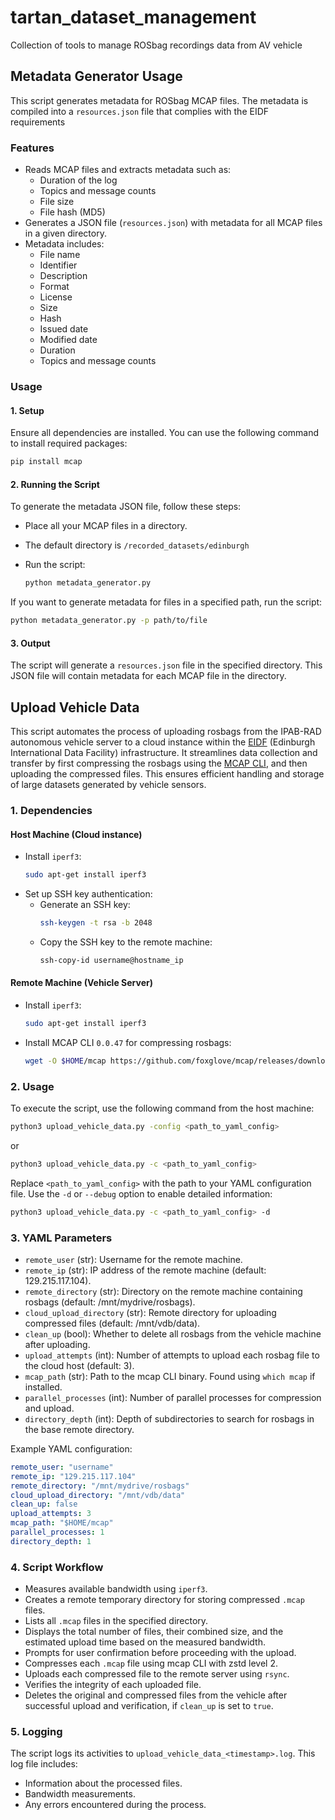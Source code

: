 # tartan_dataset_management
Collection of tools to manage ROSbag recordings data from AV vehicle

## Metadata Generator Usage

This script generates metadata for ROSbag MCAP files. The metadata is compiled into a `resources.json` file that complies with the EIDF requirements

### Features
- Reads MCAP files and extracts metadata such as:
  - Duration of the log
  - Topics and message counts
  - File size
  - File hash (MD5)
- Generates a JSON file (`resources.json`) with metadata for all MCAP files in a given directory.
- Metadata includes:
  - File name
  - Identifier
  - Description
  - Format
  - License
  - Size
  - Hash
  - Issued date
  - Modified date
  - Duration
  - Topics and message counts

### Usage

#### 1. Setup

Ensure all dependencies are installed. You can use the following command to install required packages:

```bash
pip install mcap
```

#### 2. Running the Script

To generate the metadata JSON file, follow these steps:

- Place all your MCAP files in a directory.
- The default directory is `/recorded_datasets/edinburgh`
- Run the script:

  ```bash
  python metadata_generator.py
  ```

If you want to generate metadata for files in a specified path, run the script:

```bash
python metadata_generator.py -p path/to/file
```

#### 3. Output

The script will generate a `resources.json` file in the specified directory. This JSON file will contain metadata for each MCAP file in the directory.

## Upload Vehicle Data

This script automates the process of uploading rosbags from the IPAB-RAD autonomous vehicle server to a cloud instance within the [EIDF](https://edinburgh-international-data-facility.ed.ac.uk/) (Edinburgh International Data Facility) infrastructure. It streamlines data collection and transfer by first compressing the rosbags using the [MCAP CLI](https://mcap.dev/guides/cli), and then uploading the compressed files. This ensures efficient handling and storage of large datasets generated by vehicle sensors.

### 1. Dependencies

#### Host Machine (Cloud instance)
- Install `iperf3`:
  ```bash
  sudo apt-get install iperf3
  ```
- Set up SSH key authentication:
  - Generate an SSH key:
    ```bash
    ssh-keygen -t rsa -b 2048
    ```
  - Copy the SSH key to the remote machine:
    ```bash
    ssh-copy-id username@hostname_ip
    ```

#### Remote Machine (Vehicle Server)
- Install `iperf3`:
  ```bash
  sudo apt-get install iperf3
  ```
- Install MCAP CLI `0.0.47` for compressing rosbags:
  ```bash
  wget -O $HOME/mcap https://github.com/foxglove/mcap/releases/download/releases%2Fmcap-cli%2Fv0.0.47/mcap-linux-amd64 && chmod +x $HOME/mcap
  ```

### 2. Usage
To execute the script, use the following command from the host machine:
  ```bash
  python3 upload_vehicle_data.py -config <path_to_yaml_config>
  ```
  or
  ```bash
  python3 upload_vehicle_data.py -c <path_to_yaml_config>
  ```
Replace `<path_to_yaml_config>` with the path to your YAML configuration file. Use the `-d` or `--debug` option to enable detailed information:
  ```bash
  python3 upload_vehicle_data.py -c <path_to_yaml_config> -d
  ```

### 3. YAML Parameters
- `remote_user` (str): Username for the remote machine.
- `remote_ip` (str): IP address of the remote machine (default: 129.215.117.104).
- `remote_directory` (str): Directory on the remote machine containing rosbags (default: /mnt/mydrive/rosbags).
- `cloud_upload_directory` (str): Remote directory for uploading compressed files (default: /mnt/vdb/data).
- `clean_up` (bool): Whether to delete all rosbags from the vehicle machine after uploading.
- `upload_attempts` (int): Number of attempts to upload each rosbag file to the cloud host (default: 3).
- `mcap_path` (str): Path to the mcap CLI binary. Found using `which mcap` if installed.
- `parallel_processes` (int): Number of parallel processes for compression and upload.
- `directory_depth` (int): Depth of subdirectories to search for rosbags in the base remote directory.

Example YAML configuration:
  ```yaml
  remote_user: "username"
  remote_ip: "129.215.117.104"
  remote_directory: "/mnt/mydrive/rosbags"
  cloud_upload_directory: "/mnt/vdb/data"
  clean_up: false
  upload_attempts: 3
  mcap_path: "$HOME/mcap"
  parallel_processes: 1
  directory_depth: 1
  ```

### 4. Script Workflow
- Measures available bandwidth using `iperf3`.
- Creates a remote temporary directory for storing compressed `.mcap` files.
- Lists all `.mcap` files in the specified directory.
- Displays the total number of files, their combined size, and the estimated upload time based on the measured bandwidth.
- Prompts for user confirmation before proceeding with the upload.
- Compresses each `.mcap` file using mcap CLI with zstd level 2.
- Uploads each compressed file to the remote server using `rsync`.
- Verifies the integrity of each uploaded file.
- Deletes the original and compressed files from the vehicle after successful upload and verification, if `clean_up` is set to `true`.

### 5. Logging
The script logs its activities to `upload_vehicle_data_<timestamp>.log`. This log file includes:
  - Information about the processed files.
  - Bandwidth measurements.
  - Any errors encountered during the process.
